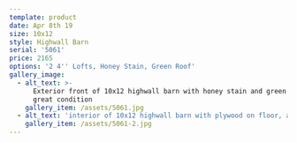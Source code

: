 ```yaml
---
template: product
date: Apr 8th 19
size: 10x12
style: Highwall Barn
serial: '5061'
price: 2165
options: '2 4'' Lofts, Honey Stain, Green Roof'
gallery_image:
  - alt_text: >-
      Exterior front of 10x12 highwall barn with honey stain and green roof
      great condition
    gallery_item: /assets/5061.jpg
  - alt_text: 'interior of 10x12 highwall barn with plywood on floor, and 2 4'' lofts'
    gallery_item: /assets/5061-2.jpg
---
```


